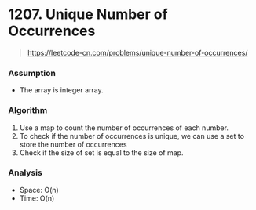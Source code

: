 # 1207. Unique Number of Occurrences

> https://leetcode-cn.com/problems/unique-number-of-occurrences/

### Assumption

- The array is integer array.

### Algorithm

1. Use a map to count the number of occurrences of each number.
2. To check if the number of occurrences is unique, we can use a set to store the number of occurrences
3. Check if the size of set is equal to the size of map.

### Analysis

- Space: O(n)
- Time: O(n)
